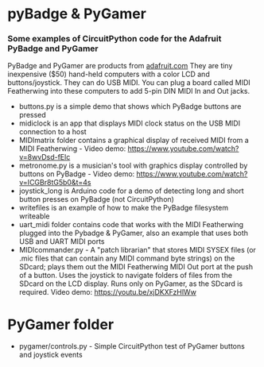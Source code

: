 # pyBadge & PyGamer
### Some examples of CircuitPython code for the Adafruit PyBadge and PyGamer

PyBadge and PyGamer are products from <a href="http://adafruit.com">adafruit.com</a> They are tiny inexpensive ($50) hand-held computers with a color LCD and buttons/joystick. They can do USB MIDI. You can plug a board called MIDI Featherwing into these computers to add 5-pin DIN MIDI In and Out jacks. 

* buttons.py is a simple demo that shows which PyBadge buttons are pressed
* midiclock is an app that displays MIDI clock status on the USB MIDI connection to a host
* MIDImatrix folder contains a graphical display of received MIDI from a MIDI Featherwing - Video demo: https://www.youtube.com/watch?v=8wvDsd-fElc
* metronome.py is a musician's tool with graphics display controlled by buttons on PyBadge - Video demo: https://www.youtube.com/watch?v=ICGBr8tG5b0&t=4s
* joystick_long is Arduino code for a demo of detecting long and short button presses on PyBadge (not CircuitPython)
* writefiles is an example of how to make the PyBadge filesystem writeable
* uart_midi folder contains code that works with the MIDI Featherwing plugged into the Pybadge & PyGamer, also an example that uses both USB and UART MIDI ports
* MIDIcommander.py - A "patch librarian" that stores MIDI SYSEX files (or .mic files that can contain any MIDI command byte strings) on the SDcard; plays them out the MIDI Featherwing MIDI Out port at the push of a button. Uses the joystick to navigate folders of files from the SDcard on the LCD display. Runs only on PyGamer, as the SDcard is required. Video demo: https://youtu.be/xjDKXFzHlWw

# PyGamer folder
* pygamer/controls.py - Simple CircuitPython test of PyGamer buttons and joystick events


